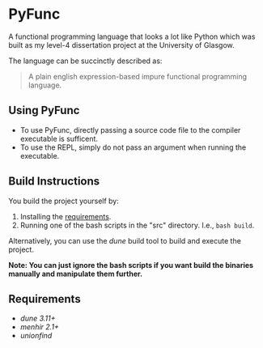 # PyFunc

A functional programming language that looks a lot like Python which was built as my level-4 dissertation project at the University of Glasgow.

The language can be succinctly described as:
> A plain english expression-based impure functional programming language.

## Using PyFunc

- To use PyFunc, directly passing a source code file to the compiler executable is sufficent.
- To use the REPL, simply do not pass an argument when running the executable.
  
## Build Instructions
You build the project yourself by:
1. Installing the [requirements](#requirements).
2. Running one of the bash scripts in the "src" directory. I.e., ```bash build```.

Alternatively, you can use the *dune* build tool to build and execute the project.

**Note: You can just ignore the bash scripts if you want build the binaries manually and manipulate them further.**

## Requirements
- *dune 3.11+*
- *menhir 2.1+*
- *unionfind*
